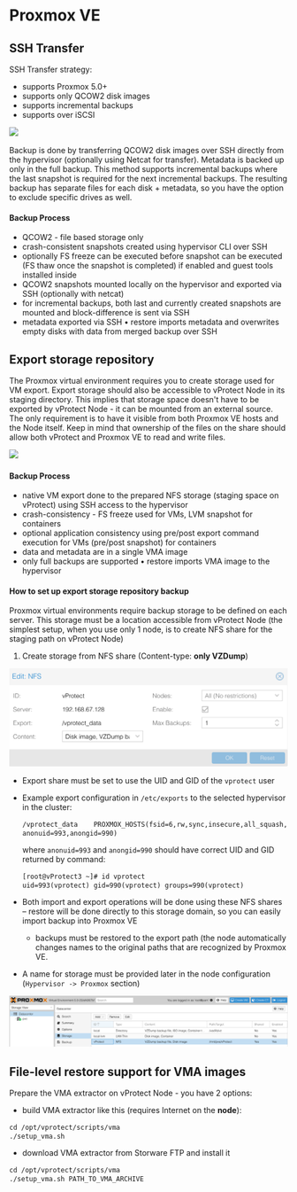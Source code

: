 # Proxmox VE

## SSH Transfer

SSH Transfer strategy:

* supports Proxmox 5.0+
* supports only QCOW2 disk images
* supports incremental backups
* supports over iSCSI

![](../../../.gitbook/assets/vprotect_proxmox-ssh-transfer.jpg)

Backup is done by transferring QCOW2 disk images over SSH directly from the hypervisor \(optionally using Netcat for transfer\). Metadata is backed up only in the full backup. This method supports incremental backups where the last snapshot is required for the next incremental backups. The resulting backup has separate files for each disk + metadata, so you have the option to exclude specific drives as well.

#### Backup Process

* QCOW2 - file based storage only
* crash-consistent snapshots created using hypervisor CLI over SSH
* optionally FS freeze can be executed before snapshot can be executed \(FS thaw once the snapshot is completed\) if enabled and guest tools installed inside
* QCOW2 snapshots mounted locally on the hypervisor and exported via SSH \(optionally with netcat\)
* for incremental backups, both last and currently created snapshots are mounted and block-difference is sent via SSH
* metadata exported via SSH • restore imports metadata and overwrites empty disks with data from merged backup over SSH

## Export storage repository

The Proxmox virtual environment requires you to create storage used for VM export. Export storage should also be accessible to vProtect Node in its staging directory. This implies that storage space doesn't have to be exported by vProtect Node - it can be mounted from an external source. The only requirement is to have it visible from both Proxmox VE hosts and the Node itself. Keep in mind that ownership of the files on the share should allow both vProtect and Proxmox VE to read and write files.

![](../../../.gitbook/assets/deployment-vprotect-proxmox-storage-domain.png)

#### Backup Process

* native VM export done to the prepared NFS storage \(staging space on vProtect\) using SSH access to the hypervisor
* crash-consistency - FS freeze used for VMs, LVM snapshot for containers
* optional application consistency using pre/post export command execution for VMs \(pre/post snapshot\) for containers
* data and metadata are in a single VMA image
* only full backups are supported • restore imports VMA image to the hypervisor

#### How to set up export storage repository backup

Proxmox virtual environments require backup storage to be defined on each server. This storage must be a location accessible from vProtect Node \(the simplest setup, when you use only 1 node, is to create NFS share for the staging path on vProtect Node\)

1. Create storage from NFS share \(Content-type: **only VZDump**\)

![](../../../.gitbook/assets/deployment-vprotect-proxmox-ve-storage-configuration%20%282%29%20%282%29%20%282%29%20%282%29%20%282%29.png)

* Export share must be set to use the UID and GID of the `vprotect` user
* Example export configuration in `/etc/exports` to the selected hypervisor in the cluster:

  ```text
  /vprotect_data    PROXMOX_HOSTS(fsid=6,rw,sync,insecure,all_squash,
  anonuid=993,anongid=990)
  ```

  where `anonuid=993` and `anongid=990` should have correct UID and GID returned by command:

  ```text
  [root@vProtect3 ~]# id vprotect
  uid=993(vprotect) gid=990(vprotect) groups=990(vprotect)
  ```

* Both import and export operations will be done using these NFS shares – restore will be done directly to this storage domain, so you can easily import backup into Proxmox VE
  * backups must be restored to the export path \(the node automatically changes names to the original paths that are recognized by Proxmox VE.
* A name for storage must be provided later in the node configuration \(`Hypervisor -> Proxmox` section\)

![](../../../.gitbook/assets/containers-proxmox-ve-storage%20%283%29%20%282%29%20%281%29%20%283%29.jpg)

## File-level restore support for VMA images

Prepare the VMA extractor on vProtect Node - you have 2 options:

* build VMA extractor like this \(requires Internet on the **node**\):

```text
cd /opt/vprotect/scripts/vma
./setup_vma.sh
```

* download VMA extractor from Storware FTP and install it

```text
cd /opt/vprotect/scripts/vma
./setup_vma.sh PATH_TO_VMA_ARCHIVE
```

